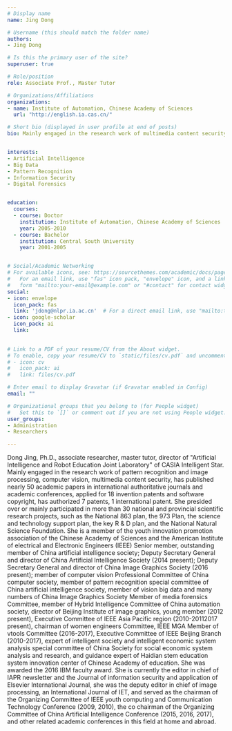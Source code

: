 ```yaml
---
# Display name
name: Jing Dong

# Username (this should match the folder name)
authors:
- Jing Dong

# Is this the primary user of the site?
superuser: true

# Role/position
role: Associate Prof., Master Tutor

# Organizations/Affiliations
organizations:
- name: Institute of Automation, Chinese Academy of Sciences
  url: "http://english.ia.cas.cn/"

# Short bio (displayed in user profile at end of posts)
bio: Mainly engaged in the research work of multimedia content security, artificial intelligence security, multimodal content analysis and understanding.


interests:
- Artificial Intelligence
- Big Data
- Pattern Recognition
- Information Security
- Digital Forensics


education:
  courses:
  - course: Doctor
    institution: Institute of Automation, Chinese Academy of Sciences
    year: 2005-2010
  - course: Bachelor
    institution: Central South University
    year: 2001-2005


# Social/Academic Networking
# For available icons, see: https://sourcethemes.com/academic/docs/page-builder/#icons
#   For an email link, use "fas" icon pack, "envelope" icon, and a link in the
#   form "mailto:your-email@example.com" or "#contact" for contact widget.
social:
- icon: envelope
  icon_pack: fas
  link: 'jdong@nlpr.ia.ac.cn'  # For a direct email link, use "mailto:test@example.org".
- icon: google-scholar
  icon_pack: ai
  link: 
  

# Link to a PDF of your resume/CV from the About widget.
# To enable, copy your resume/CV to `static/files/cv.pdf` and uncomment the lines below.
# - icon: cv
#   icon_pack: ai
#   link: files/cv.pdf

# Enter email to display Gravatar (if Gravatar enabled in Config)
email: ""

# Organizational groups that you belong to (for People widget)
#   Set this to `[]` or comment out if you are not using People widget.
user_groups:
- Administration
- Researchers

---
```


Dong Jing, Ph.D., associate researcher, master tutor, director of "Artificial Intelligence and Robot Education Joint Laboratory" of CASIA Intelligent Star. Mainly engaged in the research work of pattern recognition and image processing, computer vision, multimedia content security, has published nearly 50 academic papers in international authoritative journals and academic conferences, applied for 18 invention patents and software copyright, has authorized 7 patents, 1 international patent. She presided over or mainly participated in more than 30 national and provincial scientific research projects, such as the National 863 plan, the 973 Plan, the science and technology support plan, the key R & D plan, and the National Natural Science Foundation. She is a member of the youth innovation promotion association of the Chinese Academy of Sciences and the American Institute of electrical and Electronic Engineers (IEEE) Senior member, outstanding member of China artificial intelligence society; Deputy Secretary General and director of China Artificial Intelligence Society (2014 present); Deputy Secretary General and director of China Image Graphics Society (2016 present); member of computer vision Professional Committee of China computer society, member of pattern recognition special committee of China artificial intelligence society, member of vision big data and many numbers of China Image Graphics Society Member of media forensics Committee, member of Hybrid Intelligence Committee of China automation society, director of Beijing Institute of image graphics, young member (2012 present), Executive Committee of IEEE Asia Pacific region (2010-20112017 present), chairman of women engineers Committee, IEEE MGA Member of vtools Committee (2016-2017), Executive Committee of IEEE Beijing Branch (2010-2017), expert of intelligent society and intelligent economic system analysis special committee of China Society for social economic system analysis and research, and guidance expert of Haidian stem education system innovation center of Chinese Academy of education. She was awarded the 2016 IBM faculty award. She is currently the editor in chief of IAPR newsletter and the Journal of information security and application of Elsevier International Journal, she was the deputy editor in chief of image processing, an International Journal of IET, and served as the chairman of the Organizing Committee of IEEE youth computing and Communication Technology Conference (2009, 2010), the co chairman of the Organizing Committee of China Artificial Intelligence Conference (2015, 2016, 2017), and other related academic conferences in this field at home and abroad.
